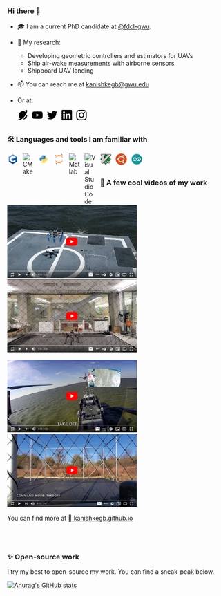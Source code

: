 ### Hi there 👋

- 🎓 I am a current PhD candidate at [@fdcl-gwu](https://github.com/fdcl-gwu).
- 🔬 My research:
    - Developing geometric controllers and estimators    for UAVs
    - Ship air-wake measurements with airborne sensors
    - Shipboard UAV landing
- 📫 You can reach me at kanishkegb@gwu.edu
- Or at:

  [<img align="left" src="./images/globe.svg" width="24px" alt="Website" width="300" style="padding-right:10px;" />](https://kanishkegb.github.io)
[<img align="left" src="./images/youtube.svg" width="24px" alt="Youtube" width="300" style="padding-right:10px;" />](https://youtube.com/kanishkegb)
[<img align="left" src="./images/twitter.svg" width="24px" alt="Twitter" width="300" style="padding-right:10px;" />](https://twitter.com/kanishkegb)
[<img align="left" src="./images/linkedin.svg" width="24px" alt="LinkedIn" width="300" style="padding-right:10px;" />](https://linkedin.com/in/kanishkegb)
[<img align="left" src="./images/instagram.svg" width="24px" alt="Instagram" width="300" style="padding-right:10px;" />](https://instagram.com/kanishkegb)

<br> </br>


### 🛠️ Languages and tools I am familiar with

<img align="left" alt="C++" width="26px" src="https://raw.githubusercontent.com/github/explore/f3e22f0dca2be955676bc70d6214b95b13354ee8/topics/c/c.png" style="padding-right:10px;" />
<img align="left" alt="CMake" width="25px" src="https://upload.wikimedia.org/wikipedia/commons/thumb/1/13/Cmake.svg/192px-Cmake.svg.png" style="padding-right:10px;" />
<img align="left" alt="Python" width="26px" src="https://raw.githubusercontent.com/github/explore/80688e429a7d4ef2fca1e82350fe8e3517d3494d/topics/python/python.png" style="padding-right:10px;" />
<img align="left" alt="Jupyter Notebook" width="26px" src="https://raw.githubusercontent.com/github/explore/80688e429a7d4ef2fca1e82350fe8e3517d3494d/topics/jupyter-notebook/jupyter-notebook.png" style="padding-right:10px;" />
<img align="left" alt="Matlab" width="26px" src="https://upload.wikimedia.org/wikipedia/commons/thumb/2/21/Matlab_Logo.png/242px-Matlab_Logo.png" style="padding-right:10px;" />
<img align="left" alt="Visual Studio Code" width="26px" src="https://cdn.jsdelivr.net/gh/devicons/devicon/icons/vscode/vscode-original.svg" style="padding-right:10px;" />
<img align="left" alt="Vim" width="26px" src="https://raw.githubusercontent.com/github/explore/80688e429a7d4ef2fca1e82350fe8e3517d3494d/topics/vim/vim.png" style="padding-right:10px;" />
<img align="left" alt="Ubuntu" width="26px" src="https://raw.githubusercontent.com/github/explore/80688e429a7d4ef2fca1e82350fe8e3517d3494d/topics/ubuntu/ubuntu.png" style="padding-right:10px;" />
<img align="left" alt="Arduino" width="26px" src="https://raw.githubusercontent.com/github/explore/80688e429a7d4ef2fca1e82350fe8e3517d3494d/topics/arduino/arduino.png" style="padding-right:10px;" />


<br> </br>

### 🎥 A few cool videos of my work
[<img src="images/landing_video.png" alt="Preliminary results for autonomous landing of a UAV on a moving ship" width="300"/>](http://www.youtube.com/watch?v=_WXyo45Oo1Y "Preliminary results for autonomous landing of a UAV on a moving ship")
[<img src="images/decoupled_yaw_video.png" alt="Geometric Controls of a Quadrotor UAV with the Decoupled Attitude Controls" width="300"/>](http://www.youtube.com/watch?v=w4UcEp5jb0E "Geometric Controls of a Quadrotor UAV with the Decoupled Attitude Controls")

[<img src="images/airwake_video.png" alt="Ship Air-Wake Detection Using Unmanned Aerial Vehicles" width="300"/>](http://www.youtube.com/watch?v=9FUpj1PZaP8 "Ship Air-Wake Detection Using Unmanned Aerial Vehicles")
[<img src="images/dkf_comparison_video.png" alt="UAV Control with the Delayed GPS Measurements" width="300"/>](http://www.youtube.com/watch?v=PfuGb5yhlLQ "UAV Control with the Delayed GPS Measurements")

You can find more at [🔗 kanishkegb.github.io](https://kanishkegb.github.io/)

<br> </br>

### ✨ Open-source work
I try my best to open-source my work. 
You can find a sneak-peak below.

[![Anurag's GitHub stats](https://github-readme-stats.vercel.app/api?username=kanishkegb&count_private=true&show_icons=true&theme=default&hide=stars)](https://kanishkegb.github.io)

<!-- [![Top Langs](https://github-readme-stats.vercel.app/api/top-langs/?username=kanishkegb&hide=jupyter%20notebook&layout=compact)](https://github.com/anuraghazra/github-readme-stats) -->
